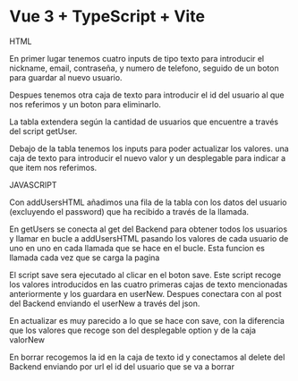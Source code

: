 # Vue 3 + TypeScript + Vite

HTML

En primer lugar tenemos cuatro inputs de tipo texto para introducir el nickname, email, contraseña, y numero de telefono, seguido de un boton para guardar al nuevo usuario. 

Despues tenemos otra caja de texto para introducir el id del usuario al que nos referimos y un boton para eliminarlo.

La tabla extendera según la cantidad de usuarios que encuentre a través del script getUser.

Debajo de la tabla tenemos los inputs para poder actualizar los valores. una caja de texto para introducir el nuevo valor y un desplegable para indicar a que item nos referimos.


JAVASCRIPT

Con addUsersHTML añadimos una fila de la tabla con los datos del usuario (excluyendo el password) que ha recibido a través de la llamada.

En getUsers se conecta al get del Backend para obtener todos los usuarios y llamar en bucle a addUsersHTML pasando los valores de cada usuario de uno en uno en cada llamada que se hace en el bucle. Esta funcion es llamada cada vez que se carga la pagina

El script save sera ejecutado al clicar en el boton save. Este script recoge los valores introducidos en las cuatro primeras cajas de texto mencionadas anteriormente y los guardara en userNew. Despues conectara con al post del Backend enviando el userNew a través del json. 

En actualizar es muy parecido a lo que se hace con save, con la diferencia que los valores que recoge son del desplegable option y de la caja valorNew

En borrar recogemos la id en la caja de texto id y conectamos al delete del Backend enviando por url el id del usuario que se va a borrar 